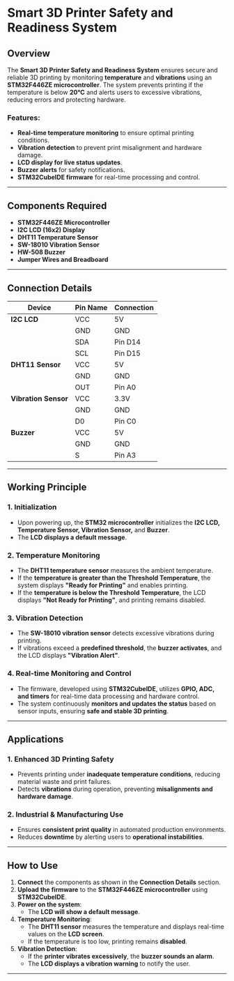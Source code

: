 # Smart 3D Printer Safety and Readiness System

## Overview
The **Smart 3D Printer Safety and Readiness System** ensures secure and reliable 3D printing by monitoring **temperature** and **vibrations** using an **STM32F446ZE microcontroller**. The system prevents printing if the temperature is below **20°C** and alerts users to excessive vibrations, reducing errors and protecting hardware. 

### **Features:**
- **Real-time temperature monitoring** to ensure optimal printing conditions.
- **Vibration detection** to prevent print misalignment and hardware damage.
- **LCD display for live status updates**.
- **Buzzer alerts** for safety notifications.
- **STM32CubeIDE firmware** for real-time processing and control.

---
## Components Required
- **STM32F446ZE Microcontroller**
- **I2C LCD (16x2) Display**
- **DHT11 Temperature Sensor**
- **SW-18010 Vibration Sensor**
- **HW-508 Buzzer**
- **Jumper Wires and Breadboard**

---
## Connection Details

| **Device**          | **Pin Name** | **Connection** |
|---------------------|-------------|---------------|
| **I2C LCD**        | VCC         | 5V            |
|                     | GND         | GND           |
|                     | SDA         | Pin D14       |
|                     | SCL         | Pin D15       |
| **DHT11 Sensor**    | VCC         | 5V            |
|                     | GND         | GND           |
|                     | OUT         | Pin A0       |
| **Vibration Sensor**| VCC         | 3.3V          |
|                     | GND         | GND           |
|                     | D0          | Pin C0        |
| **Buzzer**         | VCC         | 5V            |
|                     | GND         | GND           |
|                     | S           | Pin A3        |

---
## Working Principle

### **1. Initialization**
- Upon powering up, the **STM32 microcontroller** initializes the **I2C LCD, Temperature Sensor, Vibration Sensor,** and **Buzzer**.
- The **LCD displays a default message**.

### **2. Temperature Monitoring**
- The **DHT11 temperature sensor** measures the ambient temperature.
- If the **temperature is greater than the Threshold Temperature**, the system displays **"Ready for Printing"** and enables printing.
- If the **temperature is below the Threshold Temperature**, the LCD displays **"Not Ready for Printing"**, and printing remains disabled.

### **3. Vibration Detection**
- The **SW-18010 vibration sensor** detects excessive vibrations during printing.
- If vibrations exceed a **predefined threshold**, the **buzzer activates**, and the LCD displays **"Vibration Alert"**.

### **4. Real-time Monitoring and Control**
- The firmware, developed using **STM32CubeIDE**, utilizes **GPIO, ADC, and timers** for real-time data processing and hardware control.
- The system continuously **monitors and updates the status** based on sensor inputs, ensuring **safe and stable 3D printing**.

---
## Applications

### **1. Enhanced 3D Printing Safety**
- Prevents printing under **inadequate temperature conditions**, reducing material waste and print failures.
- Detects **vibrations** during operation, preventing **misalignments and hardware damage**.

### **2. Industrial & Manufacturing Use**
- Ensures **consistent print quality** in automated production environments.
- Reduces **downtime** by alerting users to **operational instabilities**.

---
## How to Use
1. **Connect** the components as shown in the **Connection Details** section.
2. **Upload the firmware** to the **STM32F446ZE microcontroller** using **STM32CubeIDE**.
3. **Power on the system**:
   - The **LCD will show a default message**.
4. **Temperature Monitoring**:
   - The **DHT11 sensor** measures the temperature and displays real-time values on the **LCD screen**.
   - If the temperature is too low, printing remains **disabled**.
5. **Vibration Detection**:
   - If the **printer vibrates excessively**, the **buzzer sounds an alarm**.
   - The **LCD displays a vibration warning** to notify the user.

---
